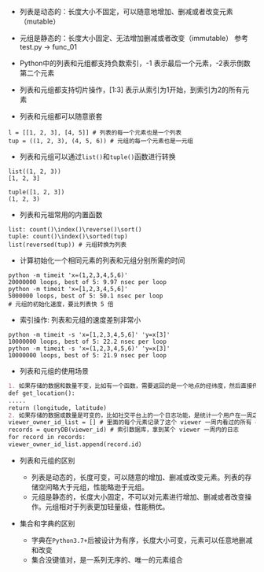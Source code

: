 - 列表是动态的：长度大小不固定，可以随意地增加、删减或者改变元素（mutable）
- 元组是静态的：长度大小固定、无法增加删减或者改变（immutable）
参考 test.py -> func_01

- Python中的列表和元组都支持负数索引，-1 表示最后一个元素，-2表示倒数第二个元素
- 列表和元组都支持切片操作，[1:3] 表示从索引为1开始，到索引为2的所有元素
- 列表和元组都可以随意嵌套
```
l = [[1, 2, 3], [4, 5]] # 列表的每一个元素也是一个列表
tup = ((1, 2, 3), (4, 5, 6)) # 元组的每一个元素也是一元组
```

- 列表和元组可以通过`list()`和`tuple()`函数进行转换
```
list((1, 2, 3))
[1, 2, 3]
 
tuple([1, 2, 3])
(1, 2, 3)
```
- 列表和元祖常用的内置函数
```
list: count()\index()\reverse()\sort()
tuple: count()\index()\sorted(tup)
list(reversed(tup)) # 元组转换为列表
```
- 计算初始化一个相同元素的列表和元组分别所需的时间
```
python -m timeit 'x=(1,2,3,4,5,6)'
20000000 loops, best of 5: 9.97 nsec per loop
python -m timeit 'x=[1,2,3,4,5,6]'
5000000 loops, best of 5: 50.1 nsec per loop
# 元组的初始化速度，要比列表快 5 倍
```
- 索引操作: 列表和元组的速度差别非常小
```
python -m timeit -s 'x=[1,2,3,4,5,6]' 'y=x[3]'
10000000 loops, best of 5: 22.2 nsec per loop
python -m timeit -s 'x=(1,2,3,4,5,6)' 'y=x[3]'
10000000 loops, best of 5: 21.9 nsec per loop
```
- 列表和元组的使用场景
```markdown
1. 如果存储的数据和数量不变，比如有一个函数，需要返回的是一个地点的经纬度，然后直接传给前端渲染，那么肯定选用元组更合适。
def get_location():
.....
return (longitude, latitude)
2. 如果存储的数据或数量是可变的，比如社交平台上的一个日志功能，是统计一个用户在一周之内看了哪些用户的帖子，那么则用列表更合适。
viewer_owner_id_list = [] # 里面的每个元素记录了这个 viewer 一周内看过的所有 owner 的 id
records = queryDB(viewer_id) # 索引数据库，拿到某个 viewer 一周内的日志
for record in records:
viewer_owner_id_list.append(record.id)
```
- 列表和元组的区别
  - 列表是动态的，长度可变，可以随意的增加、删减或改变元素。列表的存储空间略大于元组，性能略逊于元组。
  - 元组是静态的，长度大小固定，不可以对元素进行增加、删减或者改变操作。元组相对于列表更加轻量级，性能稍优。

- 集合和字典的区别
  - 字典在`Python3.7+`后被设计为有序，长度大小可变，元素可以任意地删减和改变
  - 集合没键值对，是一系列无序的、唯一的元素组合